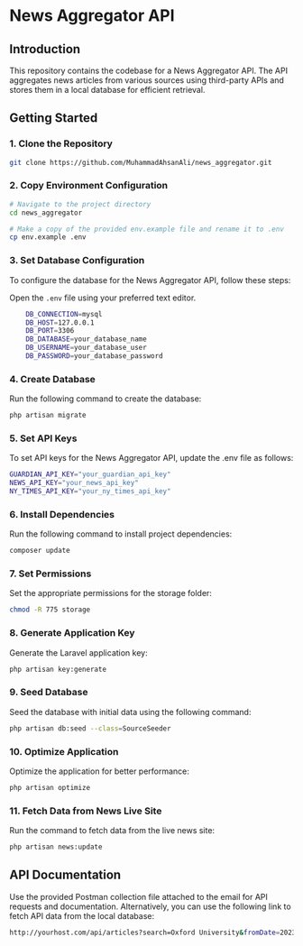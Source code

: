 # News Aggregator API

## Introduction

This repository contains the codebase for a News Aggregator API. The API aggregates news articles from various sources using third-party APIs and stores them in a local database for efficient retrieval.

## Getting Started

### 1. Clone the Repository

```bash
git clone https://github.com/MuhammadAhsanAli/news_aggregator.git
```
### 2. Copy Environment Configuration

```bash
# Navigate to the project directory
cd news_aggregator

# Make a copy of the provided env.example file and rename it to .env
cp env.example .env
```
### 3. Set Database Configuration

To configure the database for the News Aggregator API, follow these steps:

Open the `.env` file using your preferred text editor.

```bash
    DB_CONNECTION=mysql
    DB_HOST=127.0.0.1
    DB_PORT=3306
    DB_DATABASE=your_database_name
    DB_USERNAME=your_database_user
    DB_PASSWORD=your_database_password
```
### 4. Create Database

Run the following command to create the database:

```bash
php artisan migrate
```

### 5. Set API Keys
To set API keys for the News Aggregator API, update the .env file as follows:

```bash
GUARDIAN_API_KEY="your_guardian_api_key"
NEWS_API_KEY="your_news_api_key"
NY_TIMES_API_KEY="your_ny_times_api_key"
```

### 6. Install Dependencies
Run the following command to install project dependencies:

```bash
composer update
```

### 7. Set Permissions
Set the appropriate permissions for the storage folder:

```bash
chmod -R 775 storage
```

### 8. Generate Application Key
Generate the Laravel application key:

```bash
php artisan key:generate
```

### 9. Seed Database
Seed the database with initial data using the following command:

```bash
php artisan db:seed --class=SourceSeeder
```

### 10. Optimize Application
Optimize the application for better performance:

```bash
php artisan optimize
```

### 11. Fetch Data from News Live Site
Run the command to fetch data from the live news site:

```bash
php artisan news:update
```

## API Documentation
Use the provided Postman collection file attached to the email for API requests and documentation. Alternatively, you can use the following link to fetch API data from the local database:
```bash
http://yourhost.com/api/articles?search=Oxford University&fromDate=2023-12-03&toDate=2023-12-03&category=Arts&source=ny_times&author=John
```
